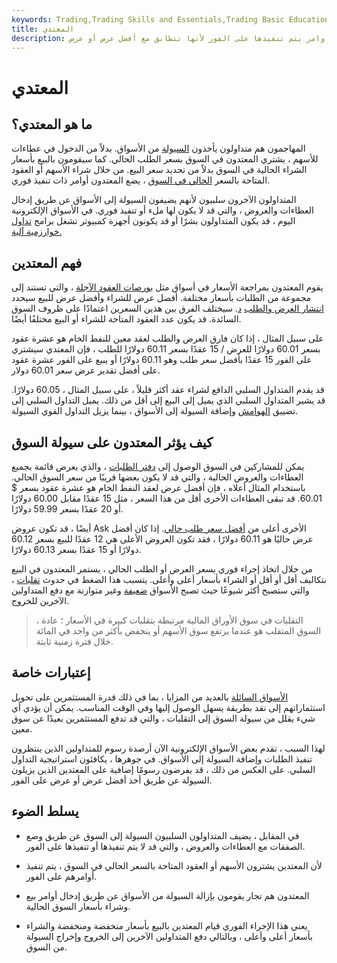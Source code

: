 ```yaml
---
keywords: Trading,Trading Skills and Essentials,Trading Basic Education,Trading Skills
title: المعتدي
description: المعتدون هم تجار يقومون بإزالة السيولة من الأسواق عن طريق إدخال أوامر يتم تنفيذها على الفور لأنها تتطابق مع أفضل عرض أو عرض.
---
```


# المعتدي
## ما هو المعتدي؟

المهاجمون هم متداولون يأخذون [السيولة](/liquidity) من الأسواق. بدلاً من الدخول في عطاءات للأسهم ، يشتري المعتدون في السوق بسعر الطلب الحالي. كما سيقومون بالبيع بأسعار الشراء الحالية في السوق بدلاً من تحديد سعر البيع. من خلال شراء الأسهم أو العقود المتاحة بالسعر [الحالي في السوق](/atthemarket) ، يضع المعتدون أوامر ذات تنفيذ فوري.

المتداولون الآخرون سلبيون لأنهم يضيفون السيولة إلى الأسواق عن طريق إدخال العطاءات والعروض ، والتي قد لا يكون لها ملء أو تنفيذ فوري. في الأسواق الإلكترونية اليوم ، قد يكون المتداولون بشرًا أو قد يكونون أجهزة كمبيوتر تشغل برامج [تداول خوارزمية آلية.](/algorithmictrading)

## فهم المعتدين

يقوم المعتدون بمراجعة الأسعار في أسواق مثل [بورصات العقود الآجلة](/futuresexchange) ، والتي تستند إلى مجموعة من الطلبات بأسعار مختلفة. أفضل عرض للشراء وأفضل عرض للبيع سيحدد [انتشار العرض والطلب](/bid-askspread) [د](/bid-askspread). سيختلف الفرق بين هذين السعرين اعتمادًا على ظروف السوق السائدة. قد يكون عدد العقود المتاحة للشراء أو البيع مختلفًا أيضًا.

على سبيل المثال ، إذا كان فارق العرض والطلب لعقد معين للنفط الخام هو عشرة عقود بسعر 60.01 دولارًا للعرض / 15 عقدًا بسعر 60.11 دولارًا للطلب ، فإن المعتدي سيشتري على الفور 15 عقدًا بأفضل سعر طلب وهو 60.11 دولارًا أو يبيع على الفور عشرة عقود على أفضل تقدير عرض سعر 60.01 دولار.

قد يقدم المتداول السلبي الدافع لشراء عقد أكثر قليلاً ، على سبيل المثال ، 60.05 دولارًا. قد يشير المتداول السلبي الذي يميل إلى البيع إلى أقل من ذلك. يميل التداول السلبي إلى تضييق [الهوامش](/spread) وإضافة السيولة إلى الأسواق ، بينما يزيل التداول القوي السيولة.

## كيف يؤثر المعتدون على سيولة السوق

يمكن للمشاركين في السوق الوصول إلى [دفتر الطلبات](/order-book) ، والذي يعرض قائمة بجميع العطاءات والعروض الحالية ، والتي قد لا يكون بعضها قريبًا من سعر السوق الحالي. باستخدام المثال أعلاه ، فإن أفضل عرض لعقد النفط الخام هو عشرة عقود بسعر $ 60.01. قد تبقى العطاءات الأخرى أقل من هذا السعر ، مثل 15 عقدًا مقابل 60.00 دولارًا أو 20 عقدًا بسعر 59.99 دولارًا.

أيضًا ، قد تكون عروض Ask الأخرى أعلى من [أفضل سعر طلب حالي](/bestask). إذا كان أفضل عرض حاليًا هو 60.11 دولارًا ، فقد تكون العروض الأعلى هي 12 عقدًا للبيع بسعر 60.12 دولارًا أو 15 عقدًا بسعر 60.13 دولارًا.

من خلال اتخاذ إجراء فوري بسعر العرض أو الطلب الحالي ، يستمر المعتدون في البيع بتكاليف أقل أو أقل أو الشراء بأسعار أعلى وأعلى. يتسبب هذا الضغط في حدوث [تقلبات](/volatility) ، والتي ستصبح أكثر شيوعًا حيث تصبح الأسواق [ضعيفة](/thinmarket) وغير متوازنة مع دفع المتداولين الآخرين للخروج.

> التقلبات في سوق الأوراق المالية مرتبطة بتقلبات كبيرة في الأسعار ؛ عادة ، السوق المتقلب هو عندما يرتفع سوق الأسهم أو ينخفض بأكثر من واحد في المائة خلال فترة زمنية ثابتة.

>

## إعتبارات خاصة

[الأسواق السائلة](/liquidmarket) بالعديد من المزايا ، بما في ذلك قدرة المستثمرين على تحويل استثماراتهم إلى نقد بطريقة يسهل الوصول إليها وفي الوقت المناسب. يمكن أن يؤدي أي شيء يقلل من سيولة السوق إلى التقلبات ، والتي قد تدفع المستثمرين بعيدًا عن سوق معين.

لهذا السبب ، تقدم بعض الأسواق الإلكترونية الآن أرصدة رسوم للمتداولين الذين ينتظرون تنفيذ الطلبات وإضافة السيولة إلى الأسواق. في جوهرها ، يكافئون استراتيجية التداول السلبي. على العكس من ذلك ، قد يفرضون رسومًا إضافية على المعتدين الذين يزيلون السيولة عن طريق أخذ أفضل عرض أو عرض على الفور.

## يسلط الضوء

- في المقابل ، يضيف المتداولون السلبيون السيولة إلى السوق عن طريق وضع الصفقات مع العطاءات والعروض ، والتي قد لا يتم تنفيذها أو تنفيذها على الفور.

- لأن المعتدين يشترون الأسهم أو العقود المتاحة بالسعر الحالي في السوق ، يتم تنفيذ أوامرهم على الفور.

- المعتدون هم تجار يقومون بإزالة السيولة من الأسواق عن طريق إدخال أوامر بيع وشراء بأسعار السوق الحالية.

- يعني هذا الإجراء الفوري قيام المعتدين بالبيع بأسعار منخفضة ومنخفضة والشراء بأسعار أعلى وأعلى ، وبالتالي دفع المتداولين الآخرين إلى الخروج وإخراج السيولة من السوق.

